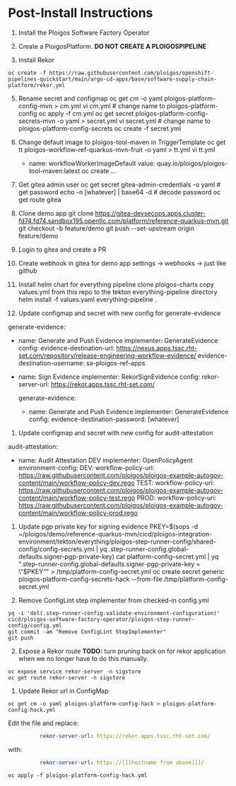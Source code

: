 # Post-Install Instructions

1. Install the Ploigos Software Factory Operator

2. Create a PloigosPlatform. **DO NOT CREATE A PLOIGOSPIPELINE**

3. Install Rekor
```shell
oc create -f https://raw.githubusercontent.com/ploigos/openshift-pipelines-quickstart/main/argo-cd-apps/base/software-supply-chain-platform/rekor.yml
```

5. Rename secret and configmap
 oc get cm -o yaml ploigos-platform-config-mvn > cm.yml
 vi cm.yml # change name to ploigos-platform-config
 oc apply -f cm.yml 
 oc get secret ploigos-platform-config-secrets-mvn -o yaml > secret.yml
 vi secret.yml # change name to ploigos-platform-config-secrets
 oc create -f secret.yml 

6. Change default image to ploigos-tool-maven in TriggerTemplate
oc get tt ploigos-workflow-ref-quarkus-mvn-fruit -o yaml > tt.yml
vi tt.yml 
      - name: workflowWorkerImageDefault
        value: quay.io/ploigos/ploigos-tool-maven:latest
oc create ...

7. Get gitea admin user
oc get secret gitea-admin-credentials -o yaml # get password
echo -n [whatever] | base64 -d # decode password
oc get route gitea

8. Clone demo app
git clone https://gitea-devsecops.apps.cluster-fd74.fd74.sandbox195.opentlc.com/platform/reference-quarkus-mvn.git
git checkout -b feature/demo
git push --set-upstream origin feature/demo

9. Login to gitea and create a PR

10. Create webhook in gitea for demo app
settings -> webhooks -> just like github

11. Install helm chart for everything pipeline
clone ploigos-charts
copy values.yml from this repo to the tekton everything-pipeline directory
helm install -f values.yaml everything-pipeline .

12. Update configmap and secret with new config for generate-evidence

 generate-evidence:
  - name: Generate and Push Evidence
    implementer: GenerateEvidence
    config:
      evidence-destination-url: https://nexus.apps.tssc.rht-set.com/repository/release-engineering-workflow-evidence/
      evidence-destination-username: sa-ploigos-ref-apps
  - name: Sign Evidence
    implementer: RekorSignEvidence
    config:
      rekor-server-url: https://rekor.apps.tssc.rht-set.com/

    generate-evidence:
    -   name: Generate and Push Evidence
        implementer: GenerateEvidence
        config:
            evidence-destination-password: [whatever]


1. Update configmap and secret with new config for audit-attestation

  audit-attestation:
  - name: Audit Attestation DEV
    implementer: OpenPolicyAgent
    environment-config:
      DEV:
        workflow-policy-uri: https://raw.githubusercontent.com/ploigos/ploigos-example-autogov-content/main/workflow-policy-dev.rego
      TEST:
        workflow-policy-uri: https://raw.githubusercontent.com/ploigos/ploigos-example-autogov-content/main/workflow-policy-test.rego
      PROD:
        workflow-policy-uri: https://raw.githubusercontent.com/ploigos/ploigos-example-autogov-content/main/workflow-policy-prod.rego
  
1. Update pgp private key for signing evidence
PKEY=$(sops -d ~/ploigos/demo/reference-quarkus-mvn/cicd/ploigos-integration-environment/tekton/everything/ploigos-step-runner-config/shared-config/config-secrets.yml  | yq .step-runner-config.global-defaults.signer-pgp-private-key)
cat platform-config-secret.yml | yq ".step-runner-config.global-defaults.signer-pgp-private-key = \"$PKEY\"" > /tmp/platform-config-secret.yml
oc create secret generic ploigos-platform-config-secrets-hack --from-file /tmp/platform-config-secret.yml


1. Remove ConfigLint step implementer from checked-in config.yml
```shell
yq -i 'del(.step-runner-config.validate-environment-configuration)' cicd/ploigos-software-factory-operator/ploigos-step-runner-config/config.yml
git commit -am "Remove ConfigLint StepImplementer"
git push
```

2. Expose a Rekor route
   **TODO:** turn pruning back on for rekor application when we no longer have to do this manually.
```shell
oc expose service rekor-server -n sigstore
oc get route rekor-server -n sigstore
```

1. Update Rekor url in ConfigMap
```shell
oc get cm -o yaml ploigos-platform-config-hack > ploigos-platform-config-hack.yml
```
Edit the file and replace:
```yaml
          rekor-server-url: https://rekor.apps.tssc.rht-set.com/
```
with:
```yaml
          rekor-server-url: https://[[[hostname from above]]]/
```
```shell
oc apply -f ploigos-platform-config-hack.yml
```
